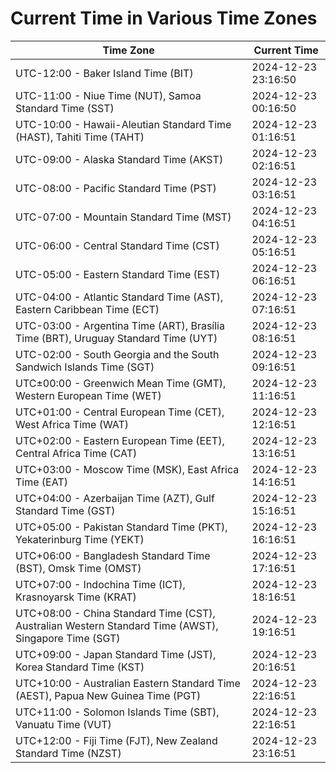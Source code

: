 # Current Time in Various Time Zones

| Time Zone | Current Time |
|-----------|--------------|
| UTC-12:00 - Baker Island Time (BIT) | 2024-12-23 23:16:50 |
| UTC-11:00 - Niue Time (NUT), Samoa Standard Time (SST) | 2024-12-23 00:16:50 |
| UTC-10:00 - Hawaii-Aleutian Standard Time (HAST), Tahiti Time (TAHT) | 2024-12-23 01:16:51 |
| UTC-09:00 - Alaska Standard Time (AKST) | 2024-12-23 02:16:51 |
| UTC-08:00 - Pacific Standard Time (PST) | 2024-12-23 03:16:51 |
| UTC-07:00 - Mountain Standard Time (MST) | 2024-12-23 04:16:51 |
| UTC-06:00 - Central Standard Time (CST) | 2024-12-23 05:16:51 |
| UTC-05:00 - Eastern Standard Time (EST) | 2024-12-23 06:16:51 |
| UTC-04:00 - Atlantic Standard Time (AST), Eastern Caribbean Time (ECT) | 2024-12-23 07:16:51 |
| UTC-03:00 - Argentina Time (ART), Brasília Time (BRT), Uruguay Standard Time (UYT) | 2024-12-23 08:16:51 |
| UTC-02:00 - South Georgia and the South Sandwich Islands Time (SGT) | 2024-12-23 09:16:51 |
| UTC±00:00 - Greenwich Mean Time (GMT), Western European Time (WET) | 2024-12-23 11:16:51 |
| UTC+01:00 - Central European Time (CET), West Africa Time (WAT) | 2024-12-23 12:16:51 |
| UTC+02:00 - Eastern European Time (EET), Central Africa Time (CAT) | 2024-12-23 13:16:51 |
| UTC+03:00 - Moscow Time (MSK), East Africa Time (EAT) | 2024-12-23 14:16:51 |
| UTC+04:00 - Azerbaijan Time (AZT), Gulf Standard Time (GST) | 2024-12-23 15:16:51 |
| UTC+05:00 - Pakistan Standard Time (PKT), Yekaterinburg Time (YEKT) | 2024-12-23 16:16:51 |
| UTC+06:00 - Bangladesh Standard Time (BST), Omsk Time (OMST) | 2024-12-23 17:16:51 |
| UTC+07:00 - Indochina Time (ICT), Krasnoyarsk Time (KRAT) | 2024-12-23 18:16:51 |
| UTC+08:00 - China Standard Time (CST), Australian Western Standard Time (AWST), Singapore Time (SGT) | 2024-12-23 19:16:51 |
| UTC+09:00 - Japan Standard Time (JST), Korea Standard Time (KST) | 2024-12-23 20:16:51 |
| UTC+10:00 - Australian Eastern Standard Time (AEST), Papua New Guinea Time (PGT) | 2024-12-23 22:16:51 |
| UTC+11:00 - Solomon Islands Time (SBT), Vanuatu Time (VUT) | 2024-12-23 22:16:51 |
| UTC+12:00 - Fiji Time (FJT), New Zealand Standard Time (NZST) | 2024-12-23 23:16:51 |
